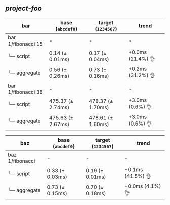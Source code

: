 ## *project-foo*

bar | base (`abcdef0`) | target (`1234567`) | trend
--- | --- | --- | ---
bar 1/fibonacci 15 | - | - | -
└─ script | 0.14 (± 0.01ms) | 0.17 (± 0.04ms) | +0.0ms (21.4%) 👌
└─ aggregate | 0.56 (± 0.26ms) | 0.73 (± 0.16ms) | +0.2ms (31.2%) 👌
bar 1/fibonacci 38 | - | - | -
└─ script | 475.37 (± 2.74ms) | 478.37 (± 1.70ms) | +3.0ms (0.6%) 👌
└─ aggregate | 475.63 (± 2.67ms) | 478.61 (± 1.60ms) | +3.0ms (0.6%) 👌

baz | base (`abcdef0`) | target (`1234567`) | trend
--- | --- | --- | ---
baz 1/fibonacci | - | - | -
└─ script | 0.33 (± 0.03ms) | 0.19 (± 0.01ms) | -0.1ms (41.5%) 👌
└─ aggregate | 0.73 (± 0.15ms) | 0.70 (± 0.18ms) | -0.0ms (4.1%) 👌
